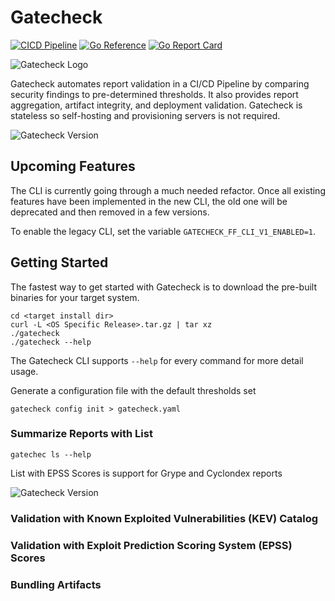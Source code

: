 # Gatecheck
[![CICD Pipeline](https://github.com/gatecheckdev/gatecheck/actions/workflows/run-test.yaml/badge.svg?branch=main)](https://github.com/gatecheckdev/gatecheck/actions/workflows/run-test.yaml)
[![Go Reference](https://pkg.go.dev/badge/github.com/gatecheckdev/gatecheck.svg)](https://pkg.go.dev/github.com/gatecheckdev/gatecheck)
[![Go Report Card](https://goreportcard.com/badge/github.com/gatecheckdev/gatecheck)](https://goreportcard.com/report/github.com/gatecheckdev/gatecheck)


![Gatecheck Logo](https://static.gatecheck.dev/gatecheck-logo-splash-dark.png)

Gatecheck automates report validation in a CI/CD Pipeline by comparing security findings to pre-determined thresholds.
It also provides report aggregation, artifact integrity, and deployment validation.
Gatecheck is stateless so self-hosting and provisioning servers is not required.

![Gatecheck Version](https://static.gatecheck.dev/gatecheck-version.gif)

## Upcoming Features

The CLI is currently going through a much needed refactor.
Once all existing features have been implemented in the new CLI, the old one will be deprecated and then removed in
a few versions.

To enable the legacy CLI, set the variable `GATECHECK_FF_CLI_V1_ENABLED=1`.

## Getting Started

The fastest way to get started with Gatecheck is to download the pre-built binaries for your target system.

```shell
cd <target install dir>
curl -L <OS Specific Release>.tar.gz | tar xz
./gatecheck
./gatecheck --help
```

The Gatecheck CLI supports ```--help``` for every command for more detail usage.

Generate a configuration file with the default thresholds set

```shell
gatecheck config init > gatecheck.yaml
```

### Summarize Reports with List

```shell
gatechec ls --help
```

List with EPSS Scores is support for Grype and Cyclondex reports

![Gatecheck Version](https://static.gatecheck.dev/gatecheck-list.gif)


### Validation with Known Exploited Vulnerabilities (KEV) Catalog 


### Validation with Exploit Prediction Scoring System (EPSS) Scores

### Bundling Artifacts
